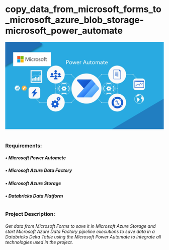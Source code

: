 # copy_data_from_microsoft_forms_to_microsoft_azure_blob_storage-microsoft_power_automate

![alt text](power_automate.jpg)
#
### Requirements:
##### • Microsoft Power Automete
##### • Microsoft Azure Data Factory
##### • Microsoft Azure Storage
##### • Databricks Data Platform
#
### Project Description:
###### Get data from Microsoft Forms to save it in Microsoft Azure Storage and start Microsoft Azure Data Factory pipeline executions to save data in a Databricks Delta Table using the Microsoft Power Automate to integrate all technologies used in the project.

